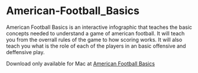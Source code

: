 # American-Football_Basics
 
American Football Basics is an interactive infographic that teaches the basic concepts needed to understand a game of american football.
It will teach you from the overrall rules of the game to how scoring works. It will also teach you what is the role of each of the players
in an basic offensive and deffensive play.

Download only available for Mac at [American Football Basics](https://sfbarts.itch.io/american-football-basics)

